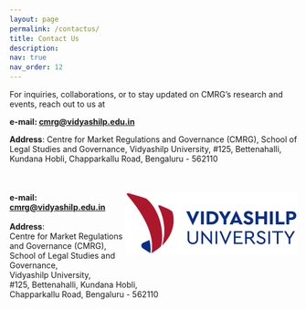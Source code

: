 ```yaml
---
layout: page
permalink: /contactus/
title: Contact Us
description:
nav: true
nav_order: 12
---
```


For inquiries, collaborations, or to stay updated on CMRG’s research and events, reach out to us at

**e-mail: cmrg@vidyashilp.edu.in**

**Address**: Centre for Market Regulations and Governance (CMRG), School of Legal Studies and Governance, Vidyashilp University, #125, Bettenahalli, Kundana Hobli, Chapparkallu Road, Bengaluru - 562110
\
\
\
\
[<img align="right" src="/assets/img/vidyashilpuniversity_logo.png" alt="Vidyashilp University Logo" width="300"/>](https://vidyashilp.edu.in/)
**e-mail: cmrg@vidyashilp.edu.in**
\
\
**Address**: <br>
Centre for Market Regulations and Governance (CMRG),<br> 
School of Legal Studies and Governance,<br>
Vidyashilp University,<br>
#125, Bettenahalli, Kundana Hobli,<br> 
Chapparkallu Road, Bengaluru - 562110
